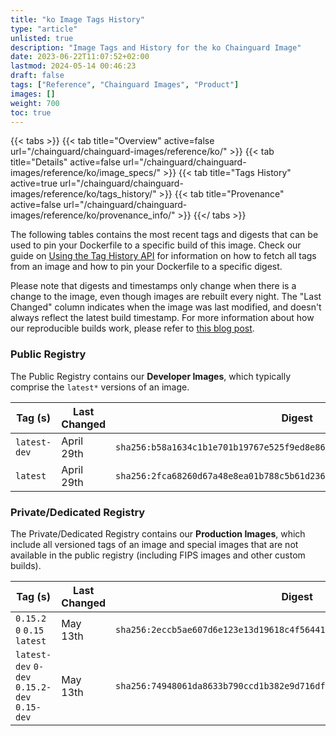 ```yaml
---
title: "ko Image Tags History"
type: "article"
unlisted: true
description: "Image Tags and History for the ko Chainguard Image"
date: 2023-06-22T11:07:52+02:00
lastmod: 2024-05-14 00:46:23
draft: false
tags: ["Reference", "Chainguard Images", "Product"]
images: []
weight: 700
toc: true
---
```


{{< tabs >}}
{{< tab title="Overview" active=false url="/chainguard/chainguard-images/reference/ko/" >}}
{{< tab title="Details" active=false url="/chainguard/chainguard-images/reference/ko/image_specs/" >}}
{{< tab title="Tags History" active=true url="/chainguard/chainguard-images/reference/ko/tags_history/" >}}
{{< tab title="Provenance" active=false url="/chainguard/chainguard-images/reference/ko/provenance_info/" >}}
{{</ tabs >}}

The following tables contains the most recent tags and digests that can be used to pin your Dockerfile to a specific build of this image. Check our guide on [Using the Tag History API](/chainguard/chainguard-images/using-the-tag-history-api/) for information on how to fetch all tags from an image and how to pin your Dockerfile to a specific digest.

Please note that digests and timestamps only change when there is a change to the image, even though images are rebuilt every night. The "Last Changed" column indicates when the image was last modified, and doesn't always reflect the latest build timestamp. For more information about how our reproducible builds work, please refer to [this blog post](https://www.chainguard.dev/unchained/reproducing-chainguards-reproducible-image-builds).

### Public Registry
The Public Registry contains our **Developer Images**, which typically comprise the `latest*` versions of an image.

| Tag (s)       | Last Changed | Digest                                                                    |
|---------------|--------------|---------------------------------------------------------------------------|
|  `latest-dev` | April 29th   | `sha256:b58a1634c1b1e701b19767e525f9ed8e86deb1fb19951f3b5d63396b738b19c9` |
|  `latest`     | April 29th   | `sha256:2fca68260d67a48e8ea01b788c5b61d236bf427804568aa77c79a970f0ea6cb7` |


### Private/Dedicated Registry
The Private/Dedicated Registry contains our **Production Images**, which include all versioned tags of an image and special images that are not available in the public registry (including FIPS images and other custom builds).

| Tag (s)                                       | Last Changed | Digest                                                                    |
|-----------------------------------------------|--------------|---------------------------------------------------------------------------|
|  `0.15.2` `0` `0.15` `latest`                 | May 13th     | `sha256:2eccb5ae607d6e123e13d19618c4f56441d3c26a7196b3a8ee2beaa112c97179` |
|  `latest-dev` `0-dev` `0.15.2-dev` `0.15-dev` | May 13th     | `sha256:74948061da8633b790ccd1b382e9d716df02d5c1735900280b2ea352142766f2` |


